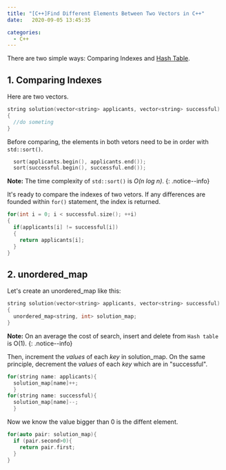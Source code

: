 ```yaml
---
title: "[C++]Find Different Elements Between Two Vectors in C++"
date:   2020-09-05 13:45:35

categories:
  - C++
---
```


There are two simple ways: Comparing Indexes and [Hash Table](https://en.wikipedia.org/wiki/Hash_table).

## 1. Comparing Indexes

Here are two vectors.

```cpp
string solution(vector<string> applicants, vector<string> successful)
{
  //do someting
}
```

Before comparing, the elements in both vetors need to be in order with `std::sort()`.

```cpp
  sort(applicants.begin(), applicants.end());
  sort(successful.begin(), successful.end());
```

**Note:** The time complexity of `std::sort()` is _O(n log n)_.
{: .notice--info}

It's ready to compare the indexes of two vetors. If any differences are founded within `for()` statement, the index is returned.

```cpp
for(int i = 0; i < successful.size(); ++i)
{
  if(applicants[i] != successful[i])
  {
    return applicants[i];
  }
}
```

## 2. unordered_map

Let's create an unordered_map like this:

```cpp
string solution(vector<string> applicants, vector<string> successful)
{
  unordered_map<string, int> solution_map;
}
```

**Note:** On an average the cost of search, insert and delete from `Hash table` is O(1).
{: .notice--info}

Then, increment the _values_ of each _key_ in solution_map. On the same principle, decrement the _values_ of each _key_ which are in "successful".

```cpp
for(string name: applicants){
  solution_map[name]++;
  }
for(string name: successful){
  solution_map[name]--;
  }
```

Now we know the value bigger than 0 is the diffent element.

```cpp
for(auto pair: solution_map){
  if (pair.second>0){
    return pair.first;
  }
}
```